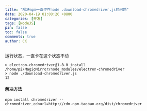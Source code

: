 ```yaml
---
title: "解决npm一直停在node .download-chromedriver.js的问题"
date: 2020-04-19 01:00:26 +0800
categories: [开发]
tags: [NodeJS]
pin: false
toc: false
comments: true
author: CK
---
```

运行状态，一直卡在这个状态不动

```shell
> electron-chromedriver@1.8.0 install /home/pi/MagicMirror/node_modules/electron-chromedriver
> node ./download-chromedriver.js
12
```

#### 解决方法

```shell
npm install chromedriver --chromedriver_cdnurl=http://cdn.npm.taobao.org/dist/chromedriver
```